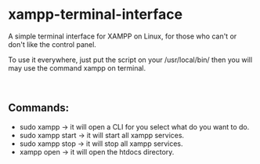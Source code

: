 <h1>xampp-terminal-interface</h1>
<p>A simple terminal interface for XAMPP on Linux, for those who can't or don't like the control panel.</p>
<p>To use it everywhere, just put the script on your /usr/local/bin/ then you will may use the command xampp on terminal.</p>
<br>
<h2>Commands:</h2>
<ul>
  <li>sudo xampp -> it will open a CLI for you select what do you want to do.</li>
  <li>sudo xampp start -> it will start all xampp services.</li>
  <li>sudo xampp stop -> it will stop all xampp services.</li>
  <li>xampp open -> it will open the htdocs directory.</li>
</ul>
